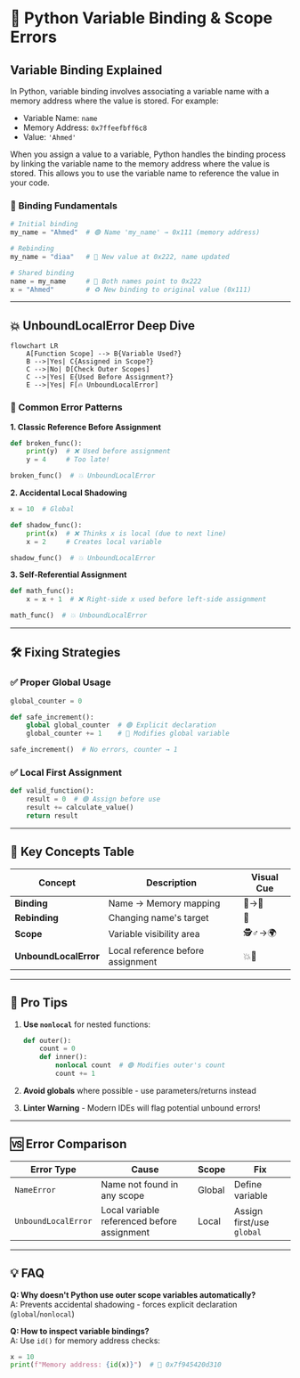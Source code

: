 # 🎯 Python Variable Binding & Scope Errors

## Variable Binding Explained
In Python, variable binding involves associating a variable name with a memory address where the value is stored. For example:

- Variable Name: `name`
- Memory Address: `0x7ffeefbff6c8`
- Value: `'Ahmed'`

When you assign a value to a variable, Python handles the binding process by linking the variable name to the memory address where the value is stored. This allows you to use the variable name to reference the value in your code.
### 🔵 **Binding Fundamentals**
```python
# Initial binding
my_name = "Ahmed"  # 🟢 Name 'my_name' → 0x111 (memory address)

# Rebinding
my_name = "diaa"   # 🔄 New value at 0x222, name updated

# Shared binding
name = my_name     # 👥 Both names point to 0x222
x = "Ahmed"        # ♻️ New binding to original value (0x111)
```

---

## 💥 UnboundLocalError Deep Dive
```mermaid
flowchart LR
    A[Function Scope] --> B{Variable Used?}
    B -->|Yes| C{Assigned in Scope?}
    C -->|No| D[Check Outer Scopes]
    C -->|Yes| E{Used Before Assignment?}
    E -->|Yes| F[🔥 UnboundLocalError]
```

### 🔴 Common Error Patterns
**1. Classic Reference Before Assignment**
```python
def broken_func():
    print(y)  # ❌ Used before assignment
    y = 4     # Too late!

broken_func()  # 💥 UnboundLocalError
```

**2. Accidental Local Shadowing**
```python
x = 10  # Global

def shadow_func():
    print(x)  # ❌ Thinks x is local (due to next line)
    x = 2     # Creates local variable

shadow_func()  # 💥 UnboundLocalError
```

**3. Self-Referential Assignment**
```python
def math_func():
    x = x + 1  # ❌ Right-side x used before left-side assignment

math_func()  # 💥 UnboundLocalError
```

---

## 🛠️ Fixing Strategies

### ✅ Proper Global Usage
```python
global_counter = 0

def safe_increment():
    global global_counter  # 🟢 Explicit declaration
    global_counter += 1    # 🎯 Modifies global variable

safe_increment()  # No errors, counter → 1
```

### ✅ Local First Assignment
```python
def valid_function():
    result = 0  # 🟢 Assign before use
    result += calculate_value()
    return result
```

---

## 🔑 Key Concepts Table

| Concept | Description | Visual Cue |
|---------|-------------|------------|
| **Binding** | Name → Memory mapping | 🔗→💾 |
| **Rebinding** | Changing name's target | 🔄 |
| **Scope** | Variable visibility area | 🕵️♂️→🌍 |
| **UnboundLocalError** | Local reference before assignment | 💥📛 |

---

## 🚀 Pro Tips
1. **Use `nonlocal`** for nested functions:
   ```python
   def outer():
       count = 0
       def inner():
           nonlocal count  # 🟢 Modifies outer's count
           count += 1
   ```
   
2. **Avoid globals** where possible - use parameters/returns instead

3. **Linter Warning** - Modern IDEs will flag potential unbound errors!

---

## 🆚 Error Comparison
| Error Type | Cause | Scope | Fix |
|------------|-------|-------|-----|
| `NameError` | Name not found in any scope | Global | Define variable |
| `UnboundLocalError` | Local variable referenced before assignment | Local | Assign first/use `global` |

---

## 💡 FAQ
**Q: Why doesn't Python use outer scope variables automatically?**  
A: Prevents accidental shadowing - forces explicit declaration (`global`/`nonlocal`)

**Q: How to inspect variable bindings?**  
A: Use `id()` for memory address checks:
```python
x = 10
print(f"Memory address: {id(x)}")  # 👀 0x7f945420d310
```

